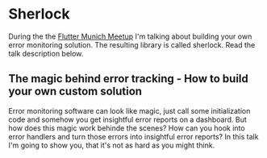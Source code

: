 # Sherlock

During the the [Flutter Munich Meetup](https://www.meetup.com/flutter-munich/events/286824029/) I'm talking about building your own error monitoring solution. The resulting library is called sherlock. Read the talk description below.


## The magic behind error tracking - How to build your own custom solution

Error monitoring software can look like magic, just call some initialization code and somehow you get insightful error reports on a dashboard.
But how does this magic work behinde the scenes? How can you hook into error handlers and turn those errors into insightful error reports?
In this talk I'm going to show you, that it's not as hard as you might think.
